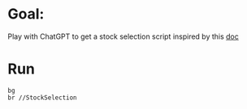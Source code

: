 # Goal:
Play with ChatGPT to get a stock selection script inspired by this [doc](https://huiyangblog.wordpress.com/2023/01/08/how-i-used-chatgpt-to-write-a-stock-picker-program/)

# Run
```
bg
br //StockSelection
```